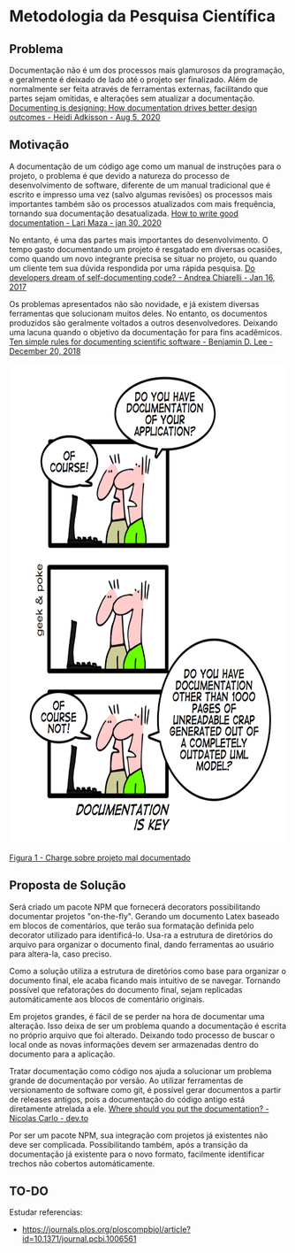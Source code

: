 # Metodologia da Pesquisa Científica

Problema
---
   Documentação não é um dos processos mais glamurosos da programação, e geralmente é deixado de lado até o projeto ser finalizado. Além de normalmente ser feita através de ferramentas externas, facilitando que partes sejam omitidas, e alterações sem atualizar a documentação.
   [Documenting is designing: How documentation drives better design outcomes - Heidi Adkisson - Aug 5, 2020](https://uxdesign.cc/documenting-is-designing-how-documentation-drives-better-design-outcomes-3ebd87a33d57)

Motivação
---
   A documentação de um código age como um manual de instruções para o projeto, o problema é que devido a natureza do processo de desenvolvimento de software, diferente de um manual tradicional que é escrito e impresso uma vez (salvo algumas revisões) os processos mais importantes também são os processos atualizados com mais frequência, tornando sua documentação desatualizada.
   [How to write good documentation - Lari Maza - jan 30, 2020](https://medium.com/larimaza-en/how-to-write-good-documentation-e19c70dc67f0)
   
   No entanto, é uma das partes mais importantes do desenvolvimento. O tempo gasto documentando um projeto é resgatado em diversas ocasiões, como quando um novo integrante precisa se situar no projeto, ou quando um cliente tem sua dúvida respondida por uma rápida pesquisa.
   [Do developers dream of self-documenting code? - Andrea Chiarelli - Jan 16, 2017](https://medium.com/eloquent-coding/do-developers-dream-of-self-documenting-code-ca64d472197a)

   Os problemas apresentados não são novidade, e já existem diversas ferramentas que solucionam muitos deles. No entanto, os documentos produzidos são geralmente voltados a outros desenvolvedores. Deixando uma lacuna quando o objetivo da documentação for para fins acadêmicos.
   [Ten simple rules for documenting scientific software - Benjamin D. Lee - December 20, 2018](https://journals.plos.org/ploscompbiol/article?id=10.1371/journal.pcbi.1006561)

<img src="./static/documentation-is-key.jpeg" alt="drawing" width="700" height="868"/>

[Figura 1 - Charge sobre projeto mal documentado](http://geek-and-poke.com/geekandpoke/2010/1/31/documentation-is-key.html)

Proposta de Solução
---
  Será criado um pacote NPM que fornecerá decorators possibilitando documentar projetos "on-the-fly". Gerando um documento Latex baseado em blocos de comentários, que terão sua formatação definida pelo decorator utilizado para identificá-lo. Usa-ra a estrutura de diretórios do arquivo para organizar o documento final, dando ferramentas ao usuário para altera-la, caso preciso.
  
  Como a solução utiliza a estrutura de diretórios como base para organizar o documento final, ele acaba ficando mais intuitivo de se navegar. Tornando possível que refatorações do documento final, sejam replicadas automáticamente aos blocos de comentário originais.
  
  Em projetos grandes, é fácil de se perder na hora de documentar uma alteração. Isso deixa de ser um problema quando a documentação é escrita no próprio arquivo que foi alterado. Deixando todo processo de buscar o local onde as novas informações devem ser armazenadas dentro do documento para a aplicação.

  Tratar documentação como código nos ajuda a solucionar um problema grande de documentação por versão. Ao utilizar ferramentas de versionamento de software como git, é possível gerar documentos a partir de releases antigos, pois a documentação do código antigo está diretamente atrelada a ele. [Where should you put the documentation? - Nicolas Carlo - dev.to](https://dev.to/nicoespeon/where-should-you-put-the-documentation-18gg)
  
  Por ser um pacote NPM, sua integração com projetos já existentes não deve ser complicada. Possibilitando também, após a transição da documentação já existente para o novo formato, facilmente identificar trechos não cobertos automáticamente.

TO-DO
---
Estudar referencias:
   - https://journals.plos.org/ploscompbiol/article?id=10.1371/journal.pcbi.1006561



